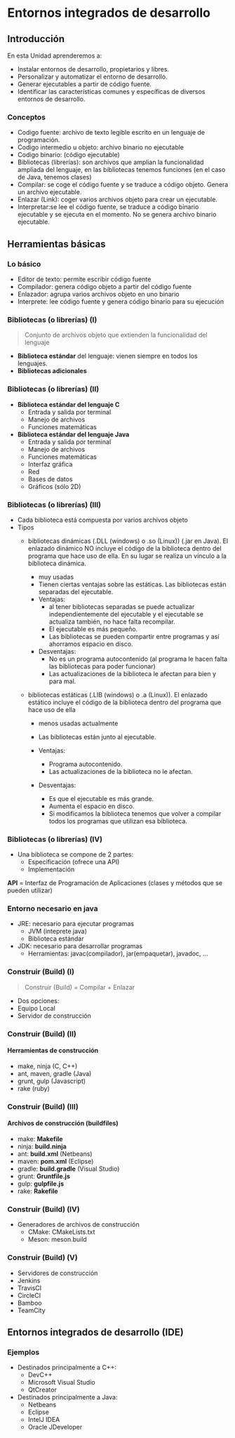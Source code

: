# Entornos integrados de desarrollo


## Introducción


En esta Unidad aprenderemos a:

- Instalar entornos de desarrollo, propietarios y libres.
- Personalizar y automatizar el entorno de desarrollo.
- Generar ejecutables a partir de código fuente.
- Identificar las características comunes y específicas de diversos entornos de desarrollo.


### Conceptos

- Codigo fuente: archivo de texto legible escrito en un lenguaje de programación. 
- Codigo intermedio u objeto: archivo binario no ejecutable
- Codigo binario: (código ejecutable)
- Bibliotecas (librerías): son archivos que amplian la funcionalidad ampliada del lenguaje, en las bibliotecas tenemos funciones (en el caso de Java, tenemos clases)
- Compilar: se coge el código fuente y se traduce a código objeto. Genera un archivo ejecutable.
- Enlazar (Link): coger varios archivos objeto para crear un ejecutable.
- Interpretar:se lee el código fuente, se traduce a código binario ejecutable y se ejecuta en el momento. No se genera archivo binario ejecutable.



## Herramientas básicas


### Lo básico

- Editor de texto: permite escribir código fuente
- Compilador: genera código objeto a partir del código fuente
- Enlazador: agrupa varios archivos objeto en uno binario
- Interprete: lee código fuente y genera código binario para su ejecución


### Bibliotecas (o librerías) (I)

> Conjunto de archivos objeto que extienden la funcionalidad del lenguaje

- __Biblioteca estándar__ del lenguaje: vienen siempre en todos los lenguajes.
- __Bibliotecas adicionales__


### Bibliotecas (o librerías) (II)

- __Biblioteca estándar del lenguaje C__
  - Entrada y salida por terminal
  - Manejo de archivos
  - Funciones matemáticas
- __Biblioteca estándar del lenguaje Java__
  - Entrada y salida por terminal
  - Manejo de archivos
  - Funciones matemáticas
  - Interfaz gráfica 
  - Red
  - Bases de datos
  - Gráficos (sólo 2D)


### Bibliotecas (o librerías) (III)

- Cada biblioteca está compuesta por varios archivos objeto
- Tipos
  - bibliotecas dinámicas (.DLL (windows) o .so (Linux)) (.jar en Java). El enlazado dinámico NO incluye el código de la biblioteca dentro del programa que hace uso de ella. En su lugar se realiza un vínculo a la biblioteca dinámica.
    - muy usadas
    - Tienen ciertas ventajas sobre las estáticas. Las bibliotecas están separadas del ejecutable.
    - Ventajas: 
        - al tener bibliotecas separadas se puede actualizar independientemente del ejecutable y el ejecutable se actualiza     también, no hace falta recompilar.
        - El ejecutable es más pequeño.
        - Las bibliotecas se pueden compartir entre programas y así ahorramos espacio en disco.
    - Desventajas:
        - No es un programa autocontenido (al programa le hacen falta las bibliotecas para poder funcionar)
        - Las actualizaciones de la biblioteca le afectan para bien y para mal.
    
  - bibliotecas estáticas (.LIB (windows) o .a (Linux)).  El enlazado estático incluye el código de la biblioteca dentro del programa que hace uso de ella
    - menos usadas actualmente
    - Las bibliotecas están junto al ejecutable.
    - Ventajas: 
        - Programa autocontenido.
        - Las actualizaciones de la biblioteca no le afectan.
    
    - Desventajas:
        - Es que el ejecutable es más grande. 
        - Aumenta el espacio en disco. 
        - Si modificamos la biblioteca tenemos que volver a compilar todos los programas que utilizan esa biblioteca.
     
   


### Bibliotecas (o librerías) (IV)

- Una biblioteca se compone de 2 partes:
  - Especificación (ofrece una API)
  - Implementación 

__API__ = Interfaz de Programación de Aplicaciones (clases y métodos que se pueden utilizar)


### Entorno necesario en java

- JRE: necesario para ejecutar programas
  - JVM (inteprete java)
  - Biblioteca estándar
- JDK: necesario para desarrollar programas
  - Herramientas: javac(compilador), jar(empaquetar), javadoc, ...


### Construir (Build) (I) 

> Construir (Build) = Compilar + Enlazar

- Dos opciones:
 - Equipo Local
 - Servidor de construcción


### Construir (Build) (II) 
#### __Herramientas de construcción__

  - make, ninja (C, C++)
  - ant, maven, gradle (Java)
  - grunt, gulp (Javascript)
  - rake (ruby)


### Construir (Build) (III) 
#### __Archivos de construcción (buildfiles)__

  - make: __Makefile__
  - ninja: __build.ninja__
  - ant: __build.xml__ (Netbeans)
  - maven: __pom.xml__ (Eclipse)
  - gradle: __build.gradle__ (Visual Studio)
  - grunt: __Gruntfile.js__
  - gulp: __gulpfile.js__
  - rake: __Rakefile__


### Construir (Build) (IV) 

- Generadores de archivos de construcción
  - CMake: CMakeLists.txt
  - Meson: meson.build  


### Construir (Build) (V) 

 - Servidores de construcción
  - Jenkins 
  - TravisCI
  - CircleCI
  - Bamboo
  - TeamCity



## Entornos integrados de desarrollo (IDE)


### Ejemplos

- Destinados principalmente a C++:
  - DevC++
  - Microsoft Visual Studio
  - QtCreator
- Destinados principalmente a Java:
  - Netbeans
  - Eclipse
  - IntelJ IDEA
  - Oracle JDeveloper

 
